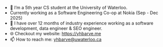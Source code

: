 - 🔭 I’m a 5th year CS student at the University of Waterloo.
- Currently working as a Software Engineering Co-op at Nokia (Sep - Dec 2025)
- 💼 I have over 12 months of industry experience working as a software development, data engineer & SEO engineer.
- 🌐 Checkout my website: https://yhbarve.me
- 📫 How to reach me: yhbarve@uwaterloo.ca
